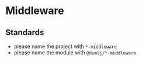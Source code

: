 # Middleware

## Standards

- please name the project with `*-middleware`
- please name the module with `@dumlj/*-middleware`
